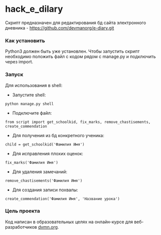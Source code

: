 # hack_e_dilary

Скрипт предназначен для редактирования бд сайта электронного дневника - https://github.com/devmanorg/e-diary.git

### Как установить

Python3 должен быть уже установлен. 
Чтобы запустить скрипт необходимо положить файл с кодом рядом с manage.py и подключить через import.

### Запуск

Для использования в shell:

* Запустите shell:
```
python manage.py shell
```
* Подключите файл:
```
from script import get_schoolkid, fix_marks, remove_chastisements, create_commendation
```

* Для получения из бд конкретного ученика:
```
child = get_schoolkid('Фамилия Имя')
```
* Для исправления плохих оценок:
```
fix_marks('Фамилия Имя')
```
* Для удаления замечаний:
```
remove_chastisements('Фамилия Имя')
```
* Для создания записи похвалы:
```
create_commendation('Фамилия Имя', 'Название урока')
```

### Цель проекта

Код написан в образовательных целях на онлайн-курсе для веб-разработчиков [dvmn.org](https://dvmn.org/).